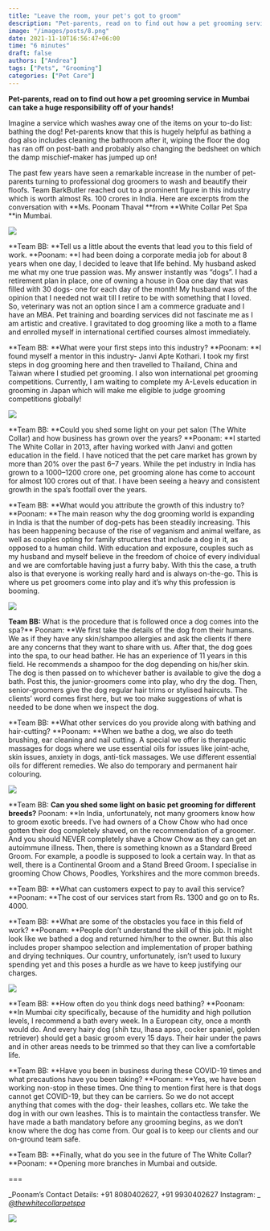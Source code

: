 ```yaml
---
title: "Leave the room, your pet's got to groom"
description: "Pet-parents, read on to find out how a pet grooming service in Mumbai can take a huge responsibility off of your hands!"
image: "/images/posts/8.png"
date: 2021-11-10T16:56:47+06:00
time: "6 minutes"
draft: false
authors: ["Andrea"]
tags: ["Pets", "Grooming"]
categories: ["Pet Care"]
---
```


**Pet-parents, read on to find out how a pet grooming service in Mumbai can take a huge responsibility off of your hands!**

Imagine a service which washes away one of the items on your to-do list: bathing the dog! Pet-parents know that this is hugely helpful as bathing a dog also includes cleaning the bathroom after it, wiping the floor the dog has ran off on post-bath and probably also changing the bedsheet on which the damp mischief-maker has jumped up on!

The past few years have seen a remarkable increase in the number of pet-parents turning to professional dog groomers to wash and beautify their floofs. Team BarkButler reached out to a prominent figure in this industry which is worth almost Rs. 100 crores in India. Here are excerpts from the conversation with **Ms. Poonam Thaval **from **White Collar Pet Spa **in Mumbai.

![](https://miro.medium.com/max/700/1*GQfMSSCLHZt863jqG-4-mw.png)

**Team BB: **Tell us a little about the events that lead you to this field of work.
**Poonam: **I had been doing a corporate media job for about 8 years when one day, I decided to leave that life behind. My husband asked me what my one true passion was. My answer instantly was “dogs”. I had a retirement plan in place, one of owning a house in Goa one day that was filled with 30 dogs- one for each day of the month! My husband was of the opinion that I needed not wait till I retire to be with something that I loved. So, veterinary was not an option since I am a commerce graduate and I have an MBA. Pet training and boarding services did not fascinate me as I am artistic and creative. I gravitated to dog grooming like a moth to a flame and enrolled myself in international certified courses almost immediately.

**Team BB: **What were your first steps into this industry?
**Poonam: **I found myself a mentor in this industry- Janvi Apte Kothari. I took my first steps in dog grooming here and then travelled to Thailand, China and Taiwan where I studied pet grooming. I also won international pet grooming competitions. Currently, I am waiting to complete my A-Levels education in grooming in Japan which will make me eligible to judge grooming competitions globally!

![](https://miro.medium.com/max/700/1*PPkpPAqQ3w4AiGeFcnw6Qg.png)

**Team BB: **Could you shed some light on your pet salon (The White Collar) and how business has grown over the years?
**Poonam: **I started The White Collar in 2013, after having worked with Janvi and gotten education in the field. I have noticed that the pet care market has grown by more than 20% over the past 6–7 years. While the pet industry in India has grown to a 1000–1200 crore one, pet grooming alone has come to account for almost 100 crores out of that. I have been seeing a heavy and consistent growth in the spa’s footfall over the years.

**Team BB: **What would you attribute the growth of this industry to?
**Poonam: **The main reason why the dog grooming world is expanding in India is that the number of dog-pets has been steadily increasing. This has been happening because of the rise of veganism and animal welfare, as well as couples opting for family structures that include a dog in it, as opposed to a human child. With education and exposure, couples such as my husband and myself believe in the freedom of choice of every individual and we are comfortable having just a furry baby. With this the case, a truth also is that everyone is working really hard and is always on-the-go. This is where us pet groomers come into play and it’s why this profession is booming.

![](https://miro.medium.com/max/700/1*w1RPsEN8pdV-lCtbWwQUOw.jpeg)

**Team BB:** What is the procedure that is followed once a dog comes into the spa?**
Poonam: **We first take the details of the dog from their humans. We as if they have any skin/shampoo allergies and ask the clients if there are any concerns that they want to share with us. After that, the dog goes into the spa, to our head bather. He has an experience of 11 years in this field. He recommends a shampoo for the dog depending on his/her skin. The dog is then passed on to whichever bather is available to give the dog a bath. Post this, the junior-groomers come into play, who dry the dog. Then, senior-groomers give the dog regular hair trims or stylised haircuts. The clients’ word comes first here, but we too make suggestions of what is needed to be done when we inspect the dog.

**Team BB: **What other services do you provide along with bathing and hair-cutting?
**Poonam: **When we bathe a dog, we also do teeth brushing, ear cleaning and nail cutting. A special we offer is therapeutic massages for dogs where we use essential oils for issues like joint-ache, skin issues, anxiety in dogs, anti-tick massages. We use different essential oils for different remedies. We also do temporary and permanent hair colouring.

![](https://miro.medium.com/max/700/1*qtAG650dlubCvBmg180XGg.jpeg)

**Team BB: **Can you shed some light on basic pet grooming for different breeds?**
Poonam: **In India, unfortunately, not many groomers know how to groom exotic breeds. I’ve had owners of a Chow Chow who had once gotten their dog completely shaved, on the recommendation of a groomer. And you should NEVER completely shave a Chow Chow as they can get an autoimmune illness. Then, there is something known as a Standard Breed Groom. For example, a poodle is supposed to look a certain way. In that as well, there is a Continental Groom and a Stand Breed Groom. I specialise in grooming Chow Chows, Poodles, Yorkshires and the more common breeds.

**Team BB: **What can customers expect to pay to avail this service?
**Poonam: **The cost of our services start from Rs. 1300 and go on to Rs. 4000.

**Team BB: **What are some of the obstacles you face in this field of work?
**Poonam: **People don’t understand the skill of this job. It might look like we bathed a dog and returned him/her to the owner. But this also includes proper shampoo selection and implementation of proper bathing and drying techniques. Our country, unfortunately, isn’t used to luxury spending yet and this poses a hurdle as we have to keep justifying our charges.

![](https://miro.medium.com/max/700/1*DlC1zMrnILE8jb-ZpnEGOA.jpeg)

**Team BB: **How often do you think dogs need bathing?
**Poonam: **In Mumbai city specifically, because of the humidity and high pollution levels, I recommend a bath every week. In a European city, once a month would do. And every hairy dog (shih tzu, lhasa apso, cocker spaniel, golden retriever) should get a basic groom every 15 days. Their hair under the paws and in other areas needs to be trimmed so that they can live a comfortable life.

**Team BB: **Have you been in business during these COVID-19 times and what precautions have you been taking?
**Poonam: **Yes, we have been working non-stop in these times. One thing to mention first here is that dogs cannot get COVID-19, but they can be carriers. So we do not accept anything that comes with the dog- their leashes, collars etc. We take the dog in with our own leashes. This is to maintain the contactless transfer. We have made a bath mandatory before any grooming begins, as we don’t know where the dog has come from. Our goal is to keep our clients and our on-ground team safe.

**Team BB: **Finally, what do you see in the future of The White Collar?
**Poonam: **Opening more branches in Mumbai and outside.

===

_Poonam’s Contact Details: +91 8080402627, +91 9930402627
Instagram: _ [_@thewhitecollarpetspa_](https://www.instagram.com/thewhitecollarpetspa/)

![](https://miro.medium.com/max/700/1*t1wzW1t3XqTMRZNZZ7m36Q.png)
